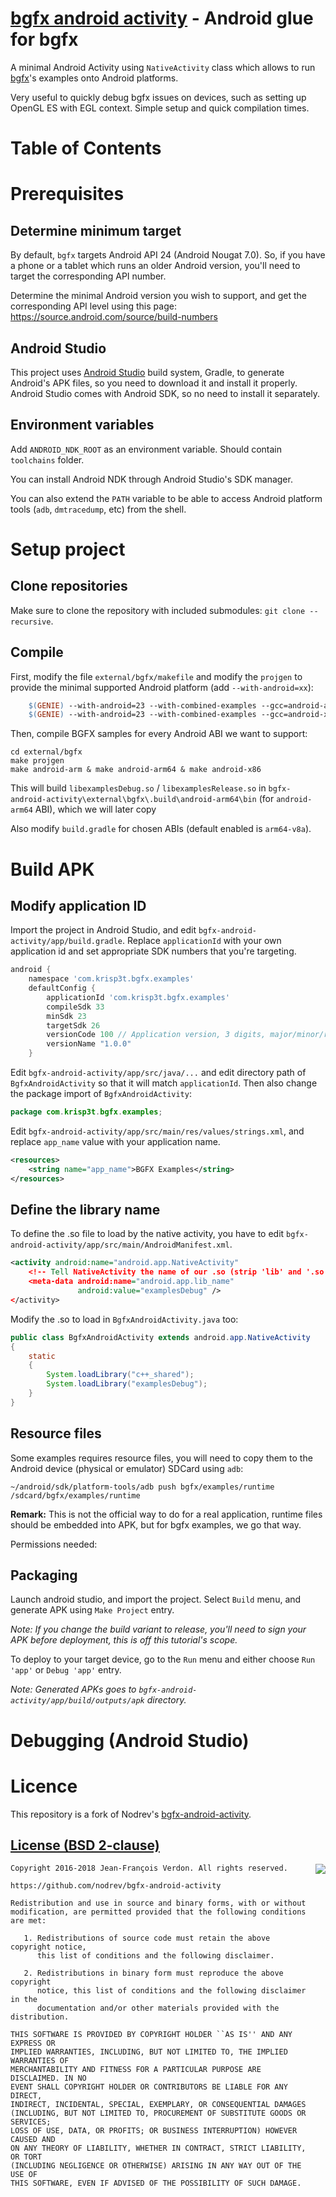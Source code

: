 [bgfx android activity](https://github.com/krisp3t/bgfx-android-activity) - Android glue for bgfx
================================================================================================

A minimal Android Activity using `NativeActivity` class which allows to run [bgfx](https://github.com/bkaradzic/bgfx)'s examples onto Android platforms. 

Very useful to quickly debug bgfx issues on devices, such as setting up OpenGL ES with EGL context. Simple setup and quick compilation times.

# Table of Contents


# Prerequisites


## Determine minimum target

By default, `bgfx` targets Android API 24 (Android Nougat 7.0). So, if you have a phone or a tablet which runs an older Android version, you'll need to target the corresponding API number.

Determine the minimal Android version you wish to support, and get the corresponding API level using this page: https://source.android.com/source/build-numbers

## Android Studio

This project uses [Android Studio](http://developer.android.com/sdk/index.html) build system, Gradle, to generate Android's APK files, so you need to download it and install it properly. Android Studio comes with Android SDK, so no need to install it separately.

## Environment variables

Add `ANDROID_NDK_ROOT` as an environment variable. Should contain `toolchains` folder.

You can install Android NDK through Android Studio's SDK manager.

You can also extend the `PATH` variable to be able to access Android platform tools (`adb`, `dmtracedump`, etc) from the shell.

# Setup project

## Clone repositories

Make sure to clone the repository with included submodules: `git clone --recursive`.

## Compile

First, modify the file `external/bgfx/makefile` and modify the `projgen` to provide the minimal supported Android platform (add `--with-android=xx`):
```makefile
	$(GENIE) --with-android=23 --with-combined-examples --gcc=android-arm gmake
	$(GENIE) --with-android=23 --with-combined-examples --gcc=android-x86 gmake
```

Then, compile BGFX samples for every Android ABI we want to support:
```shell
cd external/bgfx
make projgen
make android-arm & make android-arm64 & make android-x86
```

This will build `libexamplesDebug.so` / `libexamplesRelease.so` in `bgfx-android-activity\external\bgfx\.build\android-arm64\bin` (for `android-arm64` ABI), which we will later copy


Also modify `build.gradle` for chosen ABIs (default enabled is `arm64-v8a`).
# Build APK

## Modify application ID

Import the project in Android Studio, and edit `bgfx-android-activity/app/build.gradle`. Replace `applicationId` with your own application id and set appropriate SDK numbers that you're targeting.
```gradle
android {
    namespace 'com.krisp3t.bgfx.examples'
    defaultConfig {
        applicationId 'com.krisp3t.bgfx.examples'
        compileSdk 33
        minSdk 23
        targetSdk 26
        versionCode 100 // Application version, 3 digits, major/minor/revision
        versionName "1.0.0"
    }
```

Edit `bgfx-android-activity/app/src/java/...` and edit directory path of `BgfxAndroidActivity` so that it will match `applicationId`. Then also change the package import of `BgfxAndroidActivity`:

```java
package com.krisp3t.bgfx.examples;
```

Edit `bgfx-android-activity/app/src/main/res/values/strings.xml`, and replace `app_name` value with your application name.
```xml
<resources>
    <string name="app_name">BGFX Examples</string>
</resources>
```

## Define the library name

To define the .so file to load by the native activity, you have to edit `bgfx-android-activity/app/src/main/AndroidManifest.xml`.
```xml
<activity android:name="android.app.NativeActivity"
    <!-- Tell NativeActivity the name of our .so (strip 'lib' and '.so') -->
    <meta-data android:name="android.app.lib_name"
               android:value="examplesDebug" />
</activity>
```

Modify the .so to load in `BgfxAndroidActivity.java` too:
```java
public class BgfxAndroidActivity extends android.app.NativeActivity
{
    static
    {
        System.loadLibrary("c++_shared");
        System.loadLibrary("examplesDebug");
    }
}
```

## Resource files

Some examples requires resource files, you will need to copy them to the Android device (physical or emulator) SDCard using `adb`:
```shell
~/android/sdk/platform-tools/adb push bgfx/examples/runtime /sdcard/bgfx/examples/runtime
```

**Remark:** This is not the official way to do for a real application, runtime files should be embedded into APK, but for bgfx examples, we go that way.

Permissions needed:

## Packaging

Launch android studio, and import the project. Select `Build` menu, and generate APK using `Make Project` entry.

*Note: If you change the build variant to release, you'll need to sign your APK before deployment, this is off this tutorial's scope.*

To deploy to your target device, go to the `Run` menu and either choose `Run 'app'` or `Debug 'app'` entry.

*Note: Generated APKs goes to `bgfx-android-activity/app/build/outputs/apk` directory.*


# Debugging (Android Studio)

# Licence
This repository is a fork of Nodrev's [bgfx-android-activity](https://github.com/Nodrev/bgfx-android-activity).

[License (BSD 2-clause)](https://github.com/nodrev/bgfx-android-activity/blob/master/LICENSE)
-----------------------------------------------------------------------

<a href="http://opensource.org/licenses/BSD-2-Clause" target="_blank">
<img align="right" src="http://opensource.org/trademarks/opensource/OSI-Approved-License-100x137.png">
</a>

	Copyright 2016-2018 Jean-François Verdon. All rights reserved.
	
	https://github.com/nodrev/bgfx-android-activity
	
	Redistribution and use in source and binary forms, with or without
	modification, are permitted provided that the following conditions are met:
	
	   1. Redistributions of source code must retain the above copyright notice,
	      this list of conditions and the following disclaimer.
	
	   2. Redistributions in binary form must reproduce the above copyright
	      notice, this list of conditions and the following disclaimer in the
	      documentation and/or other materials provided with the distribution.
	
	THIS SOFTWARE IS PROVIDED BY COPYRIGHT HOLDER ``AS IS'' AND ANY EXPRESS OR
	IMPLIED WARRANTIES, INCLUDING, BUT NOT LIMITED TO, THE IMPLIED WARRANTIES OF
	MERCHANTABILITY AND FITNESS FOR A PARTICULAR PURPOSE ARE DISCLAIMED. IN NO
	EVENT SHALL COPYRIGHT HOLDER OR CONTRIBUTORS BE LIABLE FOR ANY DIRECT,
	INDIRECT, INCIDENTAL, SPECIAL, EXEMPLARY, OR CONSEQUENTIAL DAMAGES
	(INCLUDING, BUT NOT LIMITED TO, PROCUREMENT OF SUBSTITUTE GOODS OR SERVICES;
	LOSS OF USE, DATA, OR PROFITS; OR BUSINESS INTERRUPTION) HOWEVER CAUSED AND
	ON ANY THEORY OF LIABILITY, WHETHER IN CONTRACT, STRICT LIABILITY, OR TORT
	(INCLUDING NEGLIGENCE OR OTHERWISE) ARISING IN ANY WAY OUT OF THE USE OF
	THIS SOFTWARE, EVEN IF ADVISED OF THE POSSIBILITY OF SUCH DAMAGE.

